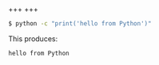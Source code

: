 +++
+++

```bash
$ python -c "print('hello from Python')"
```

This produces:
```
hello from Python
```
